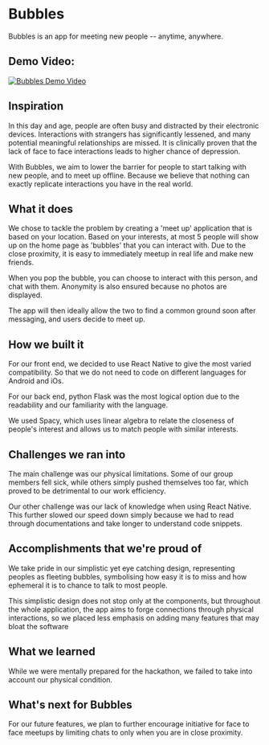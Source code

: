 # Bubbles

Bubbles is an app for meeting new people -- anytime, anywhere.

## Demo Video:
[![Bubbles Demo Video](https://media.istockphoto.com/id/1369351889/vector/transparent-water-realistic-glass-bubbles-bubbles-jpg-vector-jpg.jpg?s=612x612&w=0&k=20&c=U7ygHjp3bRW9vbjMZYFwCS1trvxMBUYrYLQIjfAvygQ=)](https://www.youtube.com/watch?v=dQw4w9WgXcQ "Bubbles Demo Video")

## Inspiration
In this day and age, people are often busy and distracted by their electronic devices. Interactions with strangers has significantly lessened, and many potential meaningful relationships are missed. 
It is clinically proven that the lack of face to face interactions leads to higher chance of depression.

With Bubbles, we aim to lower the barrier for people to start talking with new people, and to meet up offline. Because we believe that nothing can exactly replicate interactions you have in the real world.

## What it does
We chose to tackle the problem by creating a 'meet up' application that is based on your location. Based on your interests, at most 5 people will show up on the home page as 'bubbles' that you can interact with. Due to the close proximity, it is easy to immediately meetup in real life and make new friends.

When you pop the bubble, you can choose to interact with this person, and chat with them. Anonymity is also ensured because no photos are displayed.

The app will then ideally allow the two to find a common ground soon after messaging, and users decide to meet up.

## How we built it
For our front end, we decided to use React Native to give the most varied compatibility. So that we do not need to code on different languages for Android and iOs. 

For our back end, python Flask was the most logical option due to the readability and our familiarity with the language.

We used Spacy, which uses linear algebra to relate the closeness of people's interest and allows us to match people with similar interests.

## Challenges we ran into
The main challenge was our physical limitations. Some of our group members fell sick, while others simply pushed themselves too far, which proved to be detrimental to our work efficiency.

Our other challenge was our lack of knowledge when using React Native. This further slowed our speed down simply because we had to read through documentations and take longer to understand code snippets.

## Accomplishments that we're proud of
We take pride in our simplistic yet eye catching design, representing peoples as fleeting bubbles, symbolising how easy it is to miss and how ephemeral it is to chance to talk to most people.

This simplistic design does not stop only at the components, but throughout the whole application, the app aims to forge connections through physical interactions, so we placed less emphasis on adding many features that may bloat the software

## What we learned
While we were mentally prepared for the hackathon, we failed to take into account our physical condition. 

## What's next for Bubbles
For our future features, we plan to further encourage initiative for face to face meetups by limiting chats to only when you are in close proximity.
